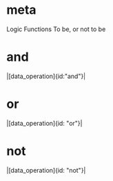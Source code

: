 # meta
Logic Functions
To be, or not to be
# and
|[data_operation]{id:"and"}|
# or
|[data_operation]{id: "or"}|
# not
|[data_operation]{id: "not"}|